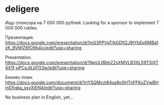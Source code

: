 # deligere

Ищу спонсора на 7 000 000 рублей.
Looking for a sponsor to implement 7 000 000 rubles.

Презентация.
https://docs.google.com/presentation/d/1mS3PPVgTIkGDfI2J9tYbEp6MBa1zK_9VNfZ6fO9b4jo/edit?usp=sharing

Presentation.
https://docs.google.com/presentation/d/1NpULtRbhZ2sXMVLB3XL59TSjXT4X1f-pPCsJtLbTG3w/edit?usp=sharing

Бизнес-план.
https://docs.google.com/document/d/1rtYSQMczI84sa8oSHTnFFKoZVwBHmD5gka_ssyXiEN4/edit?usp=sharing

No business plan in English, yet...
